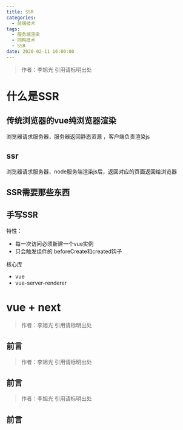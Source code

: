 ```yaml
---
title: SSR
categories:
  - 前端技术
tags:
  - 服务端渲染
  - 同构技术
  - SSR
date: 2020-02-11 16:00:00
---
```

> 作者：李旭光
> 引用请标明出处

# 什么是SSR
## 传统浏览器的vue纯浏览器渲染
浏览器请求服务器，服务器返回静态资源 ，客户端负责渲染js
## ssr
浏览器请求服务器，node服务端渲染js后，返回对应的页面返回给浏览器
## SSR需要那些东西
## 手写SSR
特性：
- 每一次访问必须新建一个vue实例
- 只会触发组件的 beforeCreate和created钩子

核心库
- vue
- vue-server-renderer
# vue + next
> 作者：李旭光
> 引用请标明出处

## 前言


<!-- more -->
> 作者：李旭光
> 引用请标明出处

## 前言


<!-- more -->
> 作者：李旭光
> 引用请标明出处

## 前言


<!-- more -->